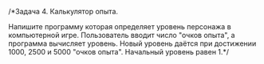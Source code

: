 /*Задача 4. Калькулятор опыта.

Напишите программу которая определяет уровень персонажа в компьютерной игре. 
Пользователь вводит число "очков опыта", а программа вычисляет уровень. 
Новый уровень даётся при достижении 1000, 2500 и 5000 "очков опыта". 
Начальный уровень равен 1.*/